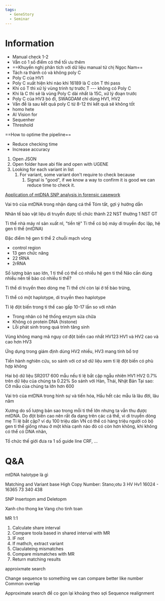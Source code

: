 ```yaml
---
tags:
  - GeneStory
  - Seminar
---
```


# Information

- Manual check 1-2
- Vẫn có 1 số điểm có thể tối ưu thêm
- ==Khuyến nghị phân tích với dữ liệu manual từ chị Ngọc Nam==
- Tách ra thành có và không poly C
- Poly C của HV1
- Poly C xuất hiện khi nào khi 16189 là C còn T thì pass
- Khi có T thì xử lý vùng trình tự trước T --- không có Poly C
- Khi là C thì sẽ là vùng Poly C dài nhất là 15C, xử lý đoạn trước
- Poly C của HV3 bỏ đi, SWAGDAM chỉ dùng HV1, HV2
- Vấn đề là sau kết quả poly C từ 8-12 thì kết quả sẽ không tốt
- homo hete
- AI Vision for 
- Sequenher
- Threshold 




==How to optime the pipeline==

- Reduce checking time
- Increase accuracy

1. Open JSON
2. Open folder have abi file and open with UGENE
3. Looking for each variant in list
	1. For variant, some variant don't require to check because
		1. Signal is "good", if we know a way to confirm it is good we can reduce time to check it.

[Application of mtDNA SNP analysis in forensic casework](https://www.sciencedirect.com/science/article/abs/pii/S1872497310000232)

Vai trò của mtDNA trong nhận dạng cá thể
Tóm tắt, gợi ý hướng dẫn

Nhân tế bào
vật liệu di truyền được tổ chức thành 22 NST thường 1 NST GT


Ti thể nhà máy nl sản xuất nl, "tiền tệ"
Ti thể có bộ máy di truyền đọc lập, hệ gen ti thể (mtDNA)

Đặc điểm hệ gen ti thể 2 chuỗi mạch vòng 
- control region
- 13 gen chức năng
- 22 tRNA
- 2rRNA

Số lượng bản sao lớn, 1 ti thể có thể có nhiều hệ gen ti thể
Não cần dùng nhiều nên tế bào có nhiều ti thể?

Ti thể di truyền theo dòng mẹ
Ti thể chỉ còn lại ở tế bào trừng, 

Ti thể có một haplotype, di truyền theo haplotype

Tỉ lệ đột biến trong ti thể cao gấp 10-17 lần so với nhân
- Trong nhân có hệ thống enzym sửa chữa 
- Không có protein DNA (histone)
- Lỗi phát sinh trong quá trình tăng sinh

Vùng không mang mã nguy cơ đột biến cao nhất HV123
HV1 và HV2 cao và cao hơn HV3

Ứng dụng trong giám định dùng HV2 nhiều, HV3 mang tính bổ trợ

Tiến hành nghiên cứu, so sánh với cơ sở dữ liệu xem tỉ lệ đột biến có phù hợp không

Hai bộ dữ liệu SR2017 600 mẫu nếu tỉ lệ bắt cặp ngẫu nhiên HV1 HV2 0.7% trên dữ liệu của chúng ta 0.22%
So sánh với Hàn, Thái, Nhật Bản
Tại sao: Cỡ mẫu của chúng ta lớn hơn 600

Vai trò của mtDNA trong hình sự và tiến hóa, 
Hầu hết các mẫu là lâu đời, lâu năm 

Xương do số lượng bản sao trong mỗi ti thể lớn nhưng ta vẫn thu được mtDNA. Do đột biến cao nên rất đa dạng trên các cá thể, vì di truyền dòng mẹ
Tỉ lệ bắt cặp?
ví dụ 100 triệu dân VN có thể có hàng triệu người có bộ gen ti thể giống nhau
ở một khía cạnh nào đó có còn hơn không, khi không có thể có DNA nhân, 

Tổ chức thế giới đưa ra 1 số guide line CRF, ...       

# Q&A

mtDNA halotype là gì

Matching and Variant base
High Copy Number:
Stano;otu 
3 HV Hv1 16024 - 16365
73 340
438 

SNP
Insertopm amd Deletopm

Xanh cho thong ke
Vang cho tinh toan

MR 1:1
1. Calculate share interval
2. Compare toola based in shared interval with MR
3. IF not 
4. If mathch, extract variant
5. Claculateing mismatches
6. Compare mismatches with MR
7. Return matching results

approixmate search

Change sequence to something we can compare better like number 
Common overlap

Approximate search để co gọn lại khoảng theo sợi
Sequence realignment 
